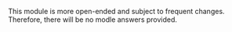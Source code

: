 This module is more open-ended and subject to frequent changes. Therefore, there will be no modle answers provided.